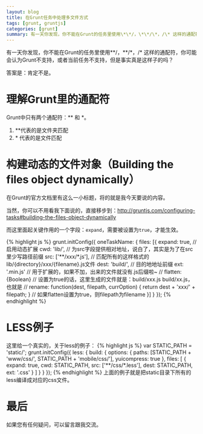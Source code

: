 ```yaml
---
layout: blog
title: 在Grunt任务中处理多文件方式
tags: [grunt, gruntjs]
categories: [grunt]
summary: 有一天你发现，你不能在Grunt的任务里使用\*\*/，\*\*/\*，/\* 这样的通配符，你可能会认为Grunt不支持，或者当前任务不支持，但是事实真是这样子的吗？
---
```


有一天你发现，你不能在Grunt的任务里使用\*\*/，\*\*/*，/\* 这样的通配符，你可能会认为Grunt不支持，或者当前任务不支持，但是事实真是这样子的吗？

答案是：肯定不是。

# 理解Grunt里的通配符
Grunt中只有两个通配符：\*\* 和 \*。

1. \*\*代表的是文件夹匹配
2. \* 代表的是文件匹配

# 构建动态的文件对象（Building the files object dynamically）
在Grunt的官方文档里有这么一小标题，将的就是我今天要说的内容。

当然，你可以不用看我下面说的，直接移步到：<http://gruntjs.com/configuring-tasks#building-the-files-object-dynamically>

而这里面起关键作用的一个字段：`expand`，需要被设置为`true`，才能生效。

{% highlight js %}
grunt.initConfig({
    oneTaskName: {
        files: [{
            expand: true, // 启用动态扩展
            cwd: 'lib/', // 为src字段提供相对地址，说白了，其实是为了在src里少写路径前缀
            src: ['**/xxx/*.js'], // 匹配所有的这样格式的lib/{directory}/xxx/{filename}.js文件
            dest: 'build/', // 目的地地址前缀
            ext: '.min.js' // 用于扩展的，如果不加，出来的文件就没有.js后缀啦~
            // flatten: {Boolean} // 设置为true的话，这里生成的文件就是：build/xxx.js build/xx.js，也就是
            // rename: function(dest, filepath, currOption) { return dest + 'xxx/' + filepath; }
            // 如果flatten设置为true，则filepath为filename
        }]
    }
});
{% endhighlight %}

# LESS例子
这里给一个真实的，关于less的例子：
{% highlight js %}
var STATIC_PATH = 'static/';
grunt.initConfig({
    less: {
        build: {
            options: {
                paths: [STATIC_PATH + 'www/css/', STATIC_PATH + 'mobile/css/'],
                yuicompress: true
            },
            files: [
                {
                    expand: true,
                    cwd: STATIC_PATH,
                    src: ['**/css/*.less'],
                    dest: STATIC_PATH,
                    ext: '.css'
                }
            ]
        }
    }
});
{% endhighlight %}
上面的例子就是把static目录下所有的less编译成对应的css文件。

# 最后
如果您有任何疑问，可以留言跟我交流。
